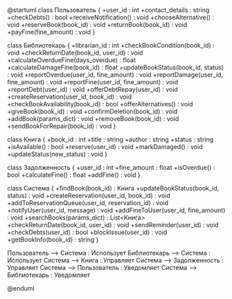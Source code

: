 @startuml
class Пользователь {
    +user_id : int
    +contact_details : string
    +checkDebts() : bool
    +receiveNotification() : void
    +chooseAlternative() : void
    +reserveBook(book_id) : void
    +returnBook(book_id) : void
    +payFine(fine_amount) : void
}

class Библиотекарь {
    +librarian_id : int
    +checkBookCondition(book_id) : void
    +checkReturnDate(book_id, user_id) : void
    +calculateOverdueFine(days_overdue) : float
    +calculateDamageFine(book_id) : float
    +updateBookStatus(book_id, status) : void
    +reportOverdue(user_id, fine_amount) : void
    +reportDamage(user_id, fine_amount) : void
    +reportFine(user_id, fine_amount) : void
    +reportDebt(user_id) : void
    +offerDebtRepay(user_id) : void
    +createReservation(user_id, book_id) : void
    +checkBookAvailability(book_id) : bool
    +offerAlternatives() : void
    +giveBook(book_id) : void
    +confirmDeletion(book_id) : void
    +addBook(params_dict) : void
    +removeBook(book_id) : void
    +sendBookForRepair(book_id) : void
}

class Книга {
    +book_id : int
    +title : string
    +author : string
    +status : string
    +isAvailable() : bool
    +reserve(user_id) : void
    +markDamaged() : void
    +updateStatus(new_status) : void
}

class Задолженность {
    +user_id : int
    +fine_amount : float
    +isOverdue() : bool
    +calculateFine() : float
    +addFine() : void
}

class Система {
    +findBook(book_id) : Книга
    +updateBookStatus(book_id, status) : void
    +createReservation(user_id, book_id) : void
    +addToReservationQueue(user_id, reservation_id) : void
    +notifyUser(user_id, message) : void
    +addFineToUser(user_id, fine_amount) : void
    +searchBooks(params_dict) : List<Книга>
    +checkReturnDate(book_id, user_id) : void
    +sendReminder(user_id) : void
    +checkDebts(user_id) : bool
    +blockIssue(user_id) : void
    +getBookInfo(book_id) : string
}

Пользователь --> Система : Использует
Библиотекарь --> Система : Использует
Система --> Книга : Управляет
Система --> Задолженность : Управляет
Система --> Пользователь : Уведомляет
Система --> Библиотекарь : Уведомляет

@enduml

